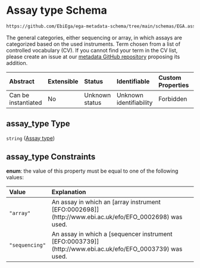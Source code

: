 # Assay type Schema

```txt
https://github.com/EbiEga/ega-metadata-schema/tree/main/schemas/EGA.assay.json#/properties/assay_type_specifications/properties/assay_type
```

The general categories, either sequencing or array, in which assays are categorized based on the used instruments. Term chosen from a list of controlled vocabulary (CV). If you cannot find your term in the CV list, please create an issue at our [metadata GitHub repository](https://github.com/EbiEga/ega-metadata-schema/issues/new/choose) proposing its addition.

| Abstract            | Extensible | Status         | Identifiable            | Custom Properties | Additional Properties | Access Restrictions | Defined In                                                                 |
| :------------------ | :--------- | :------------- | :---------------------- | :---------------- | :-------------------- | :------------------ | :------------------------------------------------------------------------- |
| Can be instantiated | No         | Unknown status | Unknown identifiability | Forbidden         | Allowed               | none                | [EGA.assay.json\*](../../../schemas/EGA.assay.json "open original schema") |

## assay\_type Type

`string` ([Assay type](ega-11-properties-assay-type-specifications-properties-assay-type.md))

## assay\_type Constraints

**enum**: the value of this property must be equal to one of the following values:

| Value          | Explanation                                                                                                    |
| :------------- | :------------------------------------------------------------------------------------------------------------- |
| `"array"`      | An assay in which an \[array instrument \[EFO:0002698]]\(http\://www\.ebi.ac.uk/efo/EFO\_0002698) was used.    |
| `"sequencing"` | An assay in which a \[sequencer instrument \[EFO:0003739]]\(http\://www\.ebi.ac.uk/efo/EFO\_0003739) was used. |
